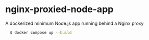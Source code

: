 # nginx-proxied-node-app

A dockerized minimum Node.js app running behind a Nginx proxy

```bash
  $ docker compose up --build
```
